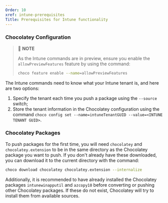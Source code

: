 ```yaml
---
Order: 10
xref: intune-prerequisites
Title: Prerequisites for Intune functionality
---
```


<?! Include "../../../shared/intune-note.txt" /?>

### Chocolatey Configuration

> :memo: **NOTE**
>
> As the Intune commands are in preview, ensure you enable the `allowPreviewFeatures` feature by using the command:
>
> ~~~sh
> choco feature enable --name=allowPreviewFeatures
> ~~~

The Intune commands need to know what your Intune tenant is, and here are two options:

1. Specify the tenant each time you push a package using the `--source` switch;
2. Store the tenant information in the Chocolatey configuration using the command `choco config set --name=intuneTenantGUID --value=<INTUNE TENANT GUID>`.

### Chocolatey Packages

To push packages for the first time, you will need `chocolatey` and `chocolatey.extension` to be in the same directory as the Chocolatey package you want to push. If you don't already have these downloaded, you can download it to the current directory with the command:

~~~sh
choco download chocolatey chocolatey.extension --internalize
~~~

Additionally, it is recommended to have already installed the Chocolatey packages `intunewinapputil` and `azcopy10` before converting or pushing other Chocolatey packages.
If these do not exist, Chocolatey will try to install them from available sources.
